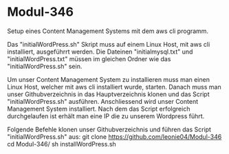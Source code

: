 # Modul-346
Setup eines Content Management Systems mit dem aws cli programm.

Das "initialWordPress.sh" Skript muss auf einem Linux Host, mit aws cli installiert, ausgeführrt werden. Die Dateinen "initialmysql.txt" und "initialWordPress.txt" müssen im gleichen Ordner wie das "initialWordPress.sh" sein.

Um unser Content Management System zu installieren muss man einen Linux Host, welcher mit aws cli installiert wurde, starten.
Danach muss man unser Githubverzeichnis in das Hauptverzeichnis klonen und das Script "initialWordPress.sh" ausführen.
Anschliessend wird unser Content Management System installiert. Nach dem das Script erfolgreich durchgelaufen ist erhält man eine IP die zu unserem Wordpress führt.

Folgende Befehle klonen unser Githubverzeichnis und führen das Script "initialWordPress.sh" aus:
git clone https://github.com/leonie04/Modul-346
cd Modul-346/
sh installWordPress.sh
